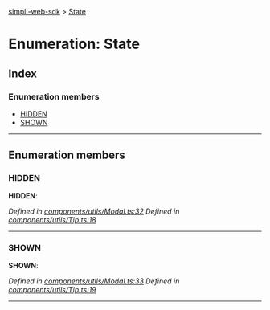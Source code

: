 [simpli-web-sdk](../README.md) > [State](../enums/state.md)

# Enumeration: State

## Index

### Enumeration members

* [HIDDEN](state.md#hidden)
* [SHOWN](state.md#shown)

---

## Enumeration members

<a id="hidden"></a>

###  HIDDEN

**HIDDEN**: 

*Defined in [components/utils/Modal.ts:32](https://github.com/simplitech/simpli-web-sdk/blob/a829314/src/components/utils/Modal.ts#L32)*
*Defined in [components/utils/Tip.ts:18](https://github.com/simplitech/simpli-web-sdk/blob/a829314/src/components/utils/Tip.ts#L18)*

___
<a id="shown"></a>

###  SHOWN

**SHOWN**: 

*Defined in [components/utils/Modal.ts:33](https://github.com/simplitech/simpli-web-sdk/blob/a829314/src/components/utils/Modal.ts#L33)*
*Defined in [components/utils/Tip.ts:19](https://github.com/simplitech/simpli-web-sdk/blob/a829314/src/components/utils/Tip.ts#L19)*

___

